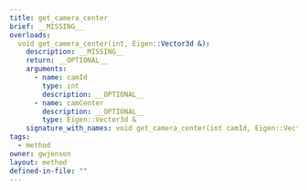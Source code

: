 ```yaml
---
title: get_camera_center
brief: __MISSING__
overloads:
  void get_camera_center(int, Eigen::Vector3d &):
    description: __MISSING__
    return: __OPTIONAL__
    arguments:
      - name: camId
        type: int
        description: __OPTIONAL__
      - name: camCenter
        description: __OPTIONAL__
        type: Eigen::Vector3d &
    signature_with_names: void get_camera_center(int camId, Eigen::Vector3d & camCenter)
tags:
  - method
owner: gwjensen
layout: method
defined-in-file: ""
---
```

